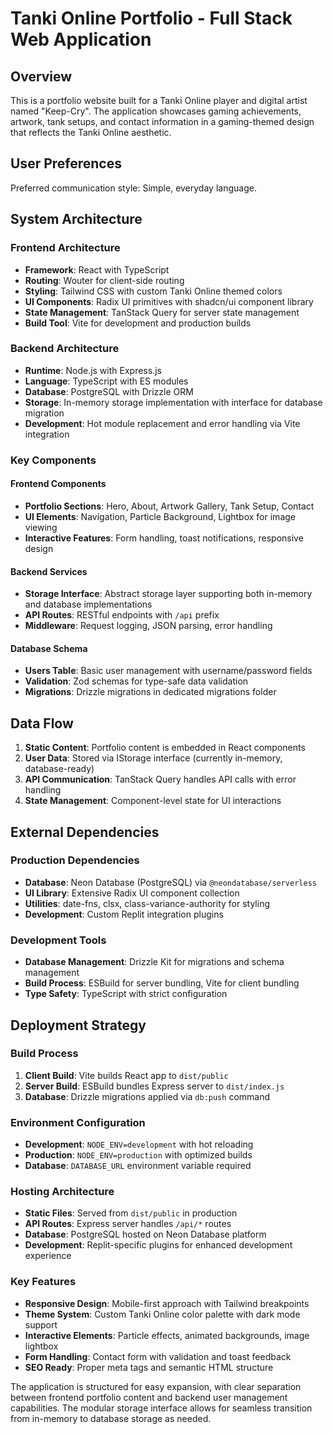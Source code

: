 # Tanki Online Portfolio - Full Stack Web Application

## Overview

This is a portfolio website built for a Tanki Online player and digital artist named "Keep-Cry". The application showcases gaming achievements, artwork, tank setups, and contact information in a gaming-themed design that reflects the Tanki Online aesthetic.

## User Preferences

Preferred communication style: Simple, everyday language.

## System Architecture

### Frontend Architecture
- **Framework**: React with TypeScript
- **Routing**: Wouter for client-side routing
- **Styling**: Tailwind CSS with custom Tanki Online themed colors
- **UI Components**: Radix UI primitives with shadcn/ui component library
- **State Management**: TanStack Query for server state management
- **Build Tool**: Vite for development and production builds

### Backend Architecture
- **Runtime**: Node.js with Express.js
- **Language**: TypeScript with ES modules
- **Database**: PostgreSQL with Drizzle ORM
- **Storage**: In-memory storage implementation with interface for database migration
- **Development**: Hot module replacement and error handling via Vite integration

### Key Components

#### Frontend Components
- **Portfolio Sections**: Hero, About, Artwork Gallery, Tank Setup, Contact
- **UI Elements**: Navigation, Particle Background, Lightbox for image viewing
- **Interactive Features**: Form handling, toast notifications, responsive design

#### Backend Services
- **Storage Interface**: Abstract storage layer supporting both in-memory and database implementations
- **API Routes**: RESTful endpoints with `/api` prefix
- **Middleware**: Request logging, JSON parsing, error handling

#### Database Schema
- **Users Table**: Basic user management with username/password fields
- **Validation**: Zod schemas for type-safe data validation
- **Migrations**: Drizzle migrations in dedicated migrations folder

## Data Flow

1. **Static Content**: Portfolio content is embedded in React components
2. **User Data**: Stored via IStorage interface (currently in-memory, database-ready)
3. **API Communication**: TanStack Query handles API calls with error handling
4. **State Management**: Component-level state for UI interactions

## External Dependencies

### Production Dependencies
- **Database**: Neon Database (PostgreSQL) via `@neondatabase/serverless`
- **UI Library**: Extensive Radix UI component collection
- **Utilities**: date-fns, clsx, class-variance-authority for styling
- **Development**: Custom Replit integration plugins

### Development Tools
- **Database Management**: Drizzle Kit for migrations and schema management
- **Build Process**: ESBuild for server bundling, Vite for client bundling
- **Type Safety**: TypeScript with strict configuration

## Deployment Strategy

### Build Process
1. **Client Build**: Vite builds React app to `dist/public`
2. **Server Build**: ESBuild bundles Express server to `dist/index.js`
3. **Database**: Drizzle migrations applied via `db:push` command

### Environment Configuration
- **Development**: `NODE_ENV=development` with hot reloading
- **Production**: `NODE_ENV=production` with optimized builds
- **Database**: `DATABASE_URL` environment variable required

### Hosting Architecture
- **Static Files**: Served from `dist/public` in production
- **API Routes**: Express server handles `/api/*` routes
- **Database**: PostgreSQL hosted on Neon Database platform
- **Development**: Replit-specific plugins for enhanced development experience

### Key Features
- **Responsive Design**: Mobile-first approach with Tailwind breakpoints
- **Theme System**: Custom Tanki Online color palette with dark mode support
- **Interactive Elements**: Particle effects, animated backgrounds, image lightbox
- **Form Handling**: Contact form with validation and toast feedback
- **SEO Ready**: Proper meta tags and semantic HTML structure

The application is structured for easy expansion, with clear separation between frontend portfolio content and backend user management capabilities. The modular storage interface allows for seamless transition from in-memory to database storage as needed.